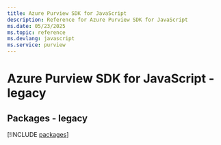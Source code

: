 ```yaml
---
title: Azure Purview SDK for JavaScript
description: Reference for Azure Purview SDK for JavaScript
ms.date: 05/23/2025
ms.topic: reference
ms.devlang: javascript
ms.service: purview
---
```

# Azure Purview SDK for JavaScript - legacy
## Packages - legacy
[!INCLUDE [packages](purview-index.md)]